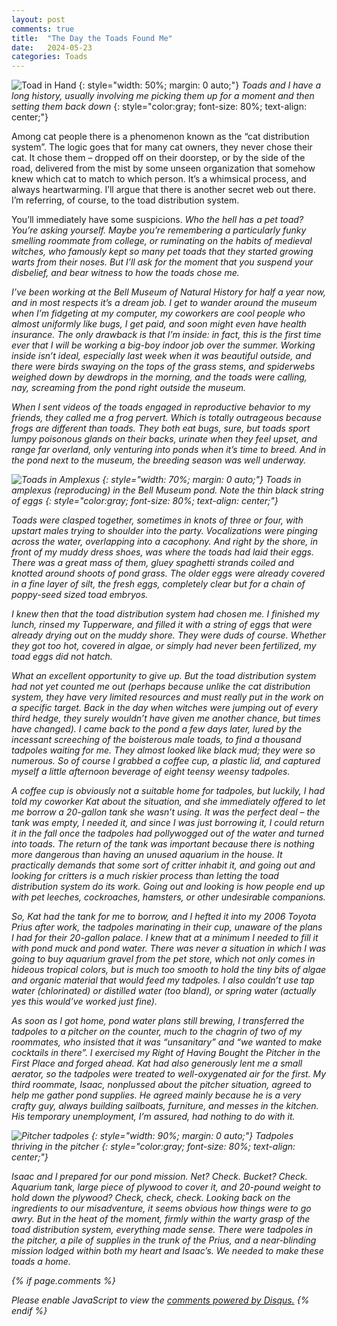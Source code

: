 ```yaml
---
layout: post
comments: true
title:  "The Day the Toads Found Me"
date:   2024-05-23
categories: Toads
---
```

![Toad in Hand](/assets/toads/gardeningtoad.jpg)
{: style="width: 50%; margin: 0 auto;"}
*Toads and I have a long history, usually involving me picking them up for a moment and then setting them back down*
{: style="color:gray; font-size: 80%; text-align: center;"}

Among cat people there is a phenomenon known as the “cat distribution system”. The logic goes that for many cat owners, they never chose their cat. It chose them – dropped off on their doorstep, or by the side of the road, delivered from the mist by some unseen organization that somehow knew which cat to match to which person. It’s a whimsical process, and always heartwarming. I’ll argue that there is another secret web out there. I’m referring, of course, to the toad distribution system. 

You’ll immediately have some suspicions. <i>Who the hell has a pet toad? <i>You’re asking yourself. Maybe you’re remembering a particularly funky smelling roommate from college, or ruminating on the habits of medieval witches, who famously kept so many pet toads that they started growing warts from their noses. But I’ll ask for the moment that you suspend your disbelief, and bear witness to how the toads chose me. 

I’ve been working at the Bell Museum of Natural History for half a year now, and in most respects it’s a dream job. I get to wander around the museum when I’m fidgeting at my computer, my coworkers are cool people who almost uniformly like bugs, I get paid, and soon might even have health insurance. The only drawback is that I’m inside: in fact, this is the first time ever that I will be working a big-boy indoor job over the summer. Working inside isn’t ideal, especially last week when it was beautiful outside, and there were birds swaying on the tops of the grass stems, and spiderwebs weighed down by dewdrops in the morning, and the toads were calling, nay, screaming from the pond right outside the museum.

When I sent videos of the toads engaged in reproductive behavior to my friends, they called me a frog pervert. Which is totally outrageous because frogs are different than toads. They both eat bugs, sure, but toads sport lumpy poisonous glands on their backs, urinate when they feel upset, and range far overland, only venturing into ponds when it’s time to breed. And in the pond next to the museum, the breeding season was well underway.

![Toads in Amplexus](/assets/toads/amplexus.jpg)
{: style="width: 70%; margin: 0 auto;"}
*Toads in amplexus (reproducing) in the Bell Museum pond. Note the thin black string of eggs*
{: style="color:gray; font-size: 80%; text-align: center;"}

Toads were clasped together, sometimes in knots of three or four, with upstart males trying to shoulder into the party. Vocalizations were pinging across the water, overlapping into a cacophony. And right by the shore, in front of my muddy dress shoes, was where the toads had laid their eggs. There was a great mass of them, gluey spaghetti strands coiled and knotted around shoots of pond grass. The older eggs were already covered in a fine layer of silt, the fresh eggs, completely clear but for a chain of poppy-seed sized toad embryos. 

I knew then that the toad distribution system had chosen me. I finished my lunch, rinsed my Tupperware, and filled it with a string of eggs that were already drying out on the muddy shore. They were duds of course. Whether they got too hot, covered in algae, or simply had never been fertilized, my toad eggs did not hatch. 

What an excellent opportunity to give up. But the toad distribution system had not yet counted me out (perhaps because unlike the cat distribution system, they have very limited resources and must really put in the work on a specific target. Back in the day when witches were jumping out of every third hedge, they surely wouldn’t have given me another chance, but times have changed). I came back to the pond a few days later, lured by the incessant screeching of the boisterous male toads, to find a thousand tadpoles waiting for me. They almost looked like black mud; they were so numerous. So of course I grabbed a coffee cup, a plastic lid, and captured myself a little afternoon beverage of eight teensy weensy tadpoles.

A coffee cup is obviously not a suitable home for tadpoles, but luckily, I had told my coworker Kat about the situation, and she immediately offered to let me borrow a 20-gallon tank she wasn’t using. It was the perfect deal – the tank was empty, I needed it, and since I was just borrowing it, I could return it in the fall once the tadpoles had pollywogged out of the water and turned into toads. The return of the tank was important because there is nothing more dangerous than having an unused aquarium in the house. It practically demands that some sort of critter inhabit it, and going out and looking for critters is a much riskier process than letting the toad distribution system do its work. Going out and looking is how people end up with pet leeches, cockroaches, hamsters, or other undesirable companions.

So, Kat had the tank for me to borrow, and I hefted it into my 2006 Toyota Prius after work, the tadpoles marinating in their cup, unaware of the plans I had for their 20-gallon palace. I knew that at a minimum I needed to fill it with pond muck and pond water. There was never a situation in which I was going to buy aquarium gravel from the pet store, which not only comes in hideous tropical colors, but is much too smooth to hold the tiny bits of algae and organic material that would feed my tadpoles. I also couldn’t use tap water (chlorinated) or distilled water (too bland), or spring water (actually yes this would’ve worked just fine).

As soon as I got home, pond water plans still brewing, I transferred the tadpoles to a pitcher on the counter, much to the chagrin of two of my roommates, who insisted that it was “unsanitary” and “we wanted to make cocktails in there”. I exercised my Right of Having Bought the Pitcher in the First Place and forged ahead. Kat had also generously lent me a small aerator, so the tadpoles were treated to well-oxygenated air for the first. My third roommate, Isaac, nonplussed about the pitcher situation, agreed to help me gather pond supplies. He agreed mainly because he is a very crafty guy, always building sailboats, furniture, and messes in the kitchen. His temporary unemployment, I’m assured, had nothing to do with it.

![Pitcher tadpoles](/assets/toads/pitcher.jpg)
{: style="width: 90%; margin: 0 auto;"}
*Tadpoles thriving in the pitcher*
{: style="color:gray; font-size: 80%; text-align: center;"}

Isaac and I prepared for our pond mission. Net? Check. Bucket? Check. Aquarium tank, large piece of plywood to cover it, and 20-pound weight to hold down the plywood? Check, check, check. Looking back on the ingredients to our misadventure, it seems obvious how things were to go awry. But in the heat of the moment, firmly within the warty grasp of the toad distribution system, everything made sense. There were tadpoles in the pitcher, a pile of supplies in the trunk of the Prius, and a near-blinding mission lodged within both my heart and Isaac’s. We needed to make these toads a home.

{% if page.comments %}
<div id="disqus_thread"></div>
<script>
    /**
    *  RECOMMENDED CONFIGURATION VARIABLES: EDIT AND UNCOMMENT THE SECTION BELOW TO INSERT DYNAMIC VALUES FROM YOUR PLATFORM OR CMS.
    *  LEARN WHY DEFINING THESE VARIABLES IS IMPORTANT: https://disqus.com/admin/universalcode/#configuration-variables    */
    /*
    var disqus_config = function () {
    this.page.url = 'https://www.hughgabriel.com/Travel/2022/07/21/Beyond-the-Island.html';  // Replace PAGE_URL with your page's canonical URL variable
    this.page.identifier = '/Travel/2022/07/21/Beyond-the-Island.html'; // Replace PAGE_IDENTIFIER with your page's unique identifier variable
    };
    */
    (function() { // DON'T EDIT BELOW THIS LINE
    var d = document, s = d.createElement('script');
    s.src = 'https://hughsblog-1.disqus.com/embed.js';
    s.setAttribute('data-timestamp', +new Date());
    (d.head || d.body).appendChild(s);
    })();
</script>
<noscript>Please enable JavaScript to view the <a href="https://disqus.com/?ref_noscript">comments powered by Disqus.</a></noscript>
{% endif %}
